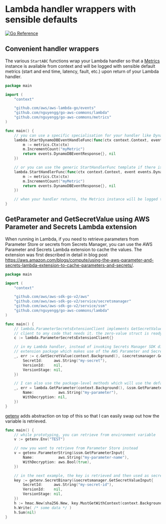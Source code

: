 # Lambda handler wrappers with sensible defaults

[![Go Reference](https://pkg.go.dev/badge/github.com/nguyengg/go-aws-commons/lambda.svg)](https://pkg.go.dev/github.com/nguyengg/go-aws-commons/lambda)

## Convenient handler wrappers

The various `StartABC` functions wrap your Lambda handler so that a [Metrics](../metrics) instance is available from
context and will be logged with sensible default metrics (start and end time, latency, fault, etc.) upon return of your
Lambda handler.

```go
package main

import (
	"context"

	"github.com/aws/aws-lambda-go/events"
	"github.com/nguyengg/go-aws-commons/lambda"
	"github.com/nguyengg/go-aws-commons/metrics"
)

func main() {
	// you can use a specific specialisation for your handler like DynamoDB stream event below.
	lambda.StartDynamoDBEventHandleFunc(func(ctx context.Context, event events.DynamoDBEvent) (events.DynamoDBEventResponse, error) {
		m := metrics.Ctx(ctx)
		m.IncrementCount("myMetric")
		return events.DynamoDBEventResponse{}, nil
	})

	// or you can use the generic StartHandlerFunc template if there isn't a specialisation.
	lambda.StartHandlerFunc(func(ctx context.Context, event events.DynamoDBEvent) (events.DynamoDBEventResponse, error) {
		m := metrics.Ctx(ctx)
		m.IncrementCount("myMetric")
		return events.DynamoDBEventResponse{}, nil
	})

	// when your handler returns, the Metrics instance will be logged to standard error stream.
}

```

## GetParameter and GetSecretValue using AWS Parameter and Secrets Lambda extension

When running in Lambda, if you need to retrieve parameters from Parameter Store or secrets from Secrets Manager, you can
use the AWS Parameter and Secrets Lambda extension to cache the values. The extension was first described in detail in
blog post https://aws.amazon.com/blogs/compute/using-the-aws-parameter-and-secrets-lambda-extension-to-cache-parameters-and-secrets/.

```go
package main

import (
	"context"

	"github.com/aws/aws-sdk-go-v2/aws"
	"github.com/aws/aws-sdk-go-v2/service/secretsmanager"
	"github.com/aws/aws-sdk-go-v2/service/ssm"
	"github.com/nguyengg/go-aws-commons/lambda"
)

func main() {
	// lambda.ParameterSecretsExtensionClient implements GetSecretValue and GetParameter so I can substitute the
	// client to any code that needs it. the zero-value struct is ready for use.
	c := lambda.ParameterSecretsExtensionClient{}

	// in my Lambda handler, instead of invoking Secrets Manager SDK directly, I can use the client from the
	// extension package which makes use of the AWS Parameter and Secrets Lambda extension.
	_, err := c.GetSecretValue(context.Background(), &secretsmanager.GetSecretValueInput{
		SecretId:     aws.String("my-secret"),
		VersionId:    nil,
		VersionStage: nil,
	})

	// I can also use the package-level methods which will use the default client.
	_, err = lambda.GetParameter(context.Background(), &ssm.GetParameterInput{
		Name:           aws.String("my-parameter"),
		WithDecryption: nil,
	})
}

```

[getenv](getenv) adds abstraction on top of this so that I can easily swap out how the variable is retrieved.

```go
func main() {
	// while prototyping, you can retrieve from environment variable
	v := getenv.Env("TEST")

	// now you want to retrieve from Parameter Store instead
	v = getenv.ParameterString(&ssm.GetParameterInput{
		Name:           aws.String("my-parameter-name"),
		WithDecryption: aws.Bool(true),
	})

	// in the next example, the key is retrieved and then used as secret key for HMAC verification.
	key := getenv.SecretBinary(&secretsmanager.GetSecretValueInput{
		SecretId:     aws.String("my-secret-id"),
		VersionId:    nil,
		VersionStage: nil,
	})
	h := hmac.New(sha256.New, key.MustGetWithContext(context.Background()))
	h.Write( /* some data */ )
	h.Sum(nil)
}

```
